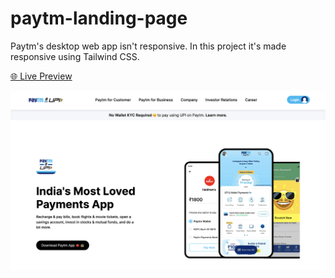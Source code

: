 # paytm-landing-page

Paytm's desktop web app isn't responsive. In this project it's made responsive using Tailwind CSS.

[🌐 Live Preview](https://paytm-landing-page.vercel.app/)

![Cover](./cover.png)
